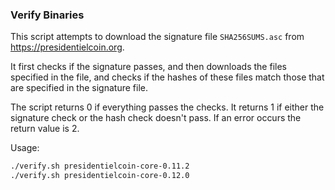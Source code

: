 ### Verify Binaries
This script attempts to download the signature file `SHA256SUMS.asc` from https://presidentielcoin.org.

It first checks if the signature passes, and then downloads the files specified in the file, and checks if the hashes of these files match those that are specified in the signature file.

The script returns 0 if everything passes the checks. It returns 1 if either the signature check or the hash check doesn't pass. If an error occurs the return value is 2.

Usage:

```sh
./verify.sh presidentielcoin-core-0.11.2
./verify.sh presidentielcoin-core-0.12.0
```
